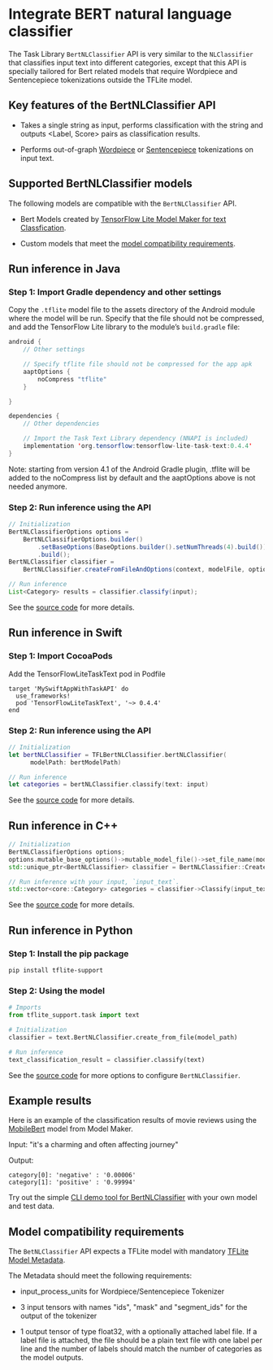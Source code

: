 # Integrate BERT natural language classifier

The Task Library `BertNLClassifier` API is very similar to the `NLClassifier`
that classifies input text into different categories, except that this API is
specially tailored for Bert related models that require Wordpiece and
Sentencepiece tokenizations outside the TFLite model.

## Key features of the BertNLClassifier API

*   Takes a single string as input, performs classification with the string and
    outputs <Label, Score> pairs as classification results.

*   Performs out-of-graph
    [Wordpiece](https://github.com/tensorflow/tflite-support/blob/master/tensorflow_lite_support/cc/text/tokenizers/bert_tokenizer.h)
    or
    [Sentencepiece](https://github.com/tensorflow/tflite-support/blob/master/tensorflow_lite_support/cc/text/tokenizers/sentencepiece_tokenizer.h)
    tokenizations on input text.

## Supported BertNLClassifier models

The following models are compatible with the `BertNLClassifier` API.

*   Bert Models created by
    [TensorFlow Lite Model Maker for text Classfication](https://www.tensorflow.org/lite/models/modify/model_maker/text_classification).

*   Custom models that meet the
    [model compatibility requirements](#model-compatibility-requirements).

## Run inference in Java

### Step 1: Import Gradle dependency and other settings

Copy the `.tflite` model file to the assets directory of the Android module
where the model will be run. Specify that the file should not be compressed, and
add the TensorFlow Lite library to the module’s `build.gradle` file:

```java
android {
    // Other settings

    // Specify tflite file should not be compressed for the app apk
    aaptOptions {
        noCompress "tflite"
    }

}

dependencies {
    // Other dependencies

    // Import the Task Text Library dependency (NNAPI is included)
    implementation 'org.tensorflow:tensorflow-lite-task-text:0.4.4'
}
```

Note: starting from version 4.1 of the Android Gradle plugin, .tflite will be
added to the noCompress list by default and the aaptOptions above is not needed
anymore.

### Step 2: Run inference using the API

```java
// Initialization
BertNLClassifierOptions options =
    BertNLClassifierOptions.builder()
        .setBaseOptions(BaseOptions.builder().setNumThreads(4).build())
        .build();
BertNLClassifier classifier =
    BertNLClassifier.createFromFileAndOptions(context, modelFile, options);

// Run inference
List<Category> results = classifier.classify(input);
```

See the
[source code](https://github.com/tensorflow/tflite-support/blob/master/tensorflow_lite_support/java/src/java/org/tensorflow/lite/task/text/nlclassifier/BertNLClassifier.java)
for more details.

## Run inference in Swift

### Step 1: Import CocoaPods

Add the TensorFlowLiteTaskText pod in Podfile

```
target 'MySwiftAppWithTaskAPI' do
  use_frameworks!
  pod 'TensorFlowLiteTaskText', '~> 0.4.4'
end
```

### Step 2: Run inference using the API

```swift
// Initialization
let bertNLClassifier = TFLBertNLClassifier.bertNLClassifier(
      modelPath: bertModelPath)

// Run inference
let categories = bertNLClassifier.classify(text: input)
```

See the
[source code](https://github.com/tensorflow/tflite-support/blob/master/tensorflow_lite_support/ios/task/text/nlclassifier/Sources/TFLBertNLClassifier.h)
for more details.

## Run inference in C++

```c++
// Initialization
BertNLClassifierOptions options;
options.mutable_base_options()->mutable_model_file()->set_file_name(model_path);
std::unique_ptr<BertNLClassifier> classifier = BertNLClassifier::CreateFromOptions(options).value();

// Run inference with your input, `input_text`.
std::vector<core::Category> categories = classifier->Classify(input_text);
```

See the
[source code](https://github.com/tensorflow/tflite-support/blob/master/tensorflow_lite_support/cc/task/text/bert_nl_classifier.h)
for more details.

## Run inference in Python

### Step 1: Install the pip package

```
pip install tflite-support
```

### Step 2: Using the model

```python
# Imports
from tflite_support.task import text

# Initialization
classifier = text.BertNLClassifier.create_from_file(model_path)

# Run inference
text_classification_result = classifier.classify(text)
```

See the
[source code](https://github.com/tensorflow/tflite-support/blob/master/tensorflow_lite_support/python/task/text/bert_nl_classifier.py)
for more options to configure `BertNLClassifier`.

## Example results

Here is an example of the classification results of movie reviews using the
[MobileBert](https://www.tensorflow.org/lite/models/modify/model_maker/text_classification)
model from Model Maker.

Input: "it's a charming and often affecting journey"

Output:

```
category[0]: 'negative' : '0.00006'
category[1]: 'positive' : '0.99994'
```

Try out the simple
[CLI demo tool for BertNLClassifier](https://github.com/tensorflow/tflite-support/blob/master/tensorflow_lite_support/examples/task/text/desktop/README.md#bertnlclassifier)
with your own model and test data.

## Model compatibility requirements

The `BetNLClassifier` API expects a TFLite model with mandatory
[TFLite Model Metadata](../../models/convert/metadata.md).

The Metadata should meet the following requirements:

*   input_process_units for Wordpiece/Sentencepiece Tokenizer

*   3 input tensors with names "ids", "mask" and "segment_ids" for the output of
    the tokenizer

*   1 output tensor of type float32, with a optionally attached label file. If a
    label file is attached, the file should be a plain text file with one label
    per line and the number of labels should match the number of categories as
    the model outputs.

